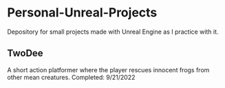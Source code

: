 # Personal-Unreal-Projects
Depository for small projects made with Unreal Engine as I practice with it.

## TwoDee
A short action platformer where the player rescues innocent frogs from other mean creatures.
Completed: 9/21/2022
